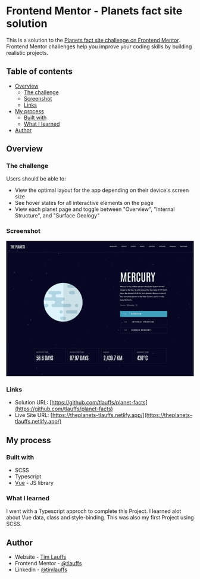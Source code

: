 # Frontend Mentor - Planets fact site solution

This is a solution to the [Planets fact site challenge on Frontend Mentor](https://www.frontendmentor.io/challenges/planets-fact-site-gazqN8w_f). Frontend Mentor challenges help you improve your coding skills by building realistic projects. 

## Table of contents

- [Overview](#overview)
  - [The challenge](#the-challenge)
  - [Screenshot](#screenshot)
  - [Links](#links)
- [My process](#my-process)
  - [Built with](#built-with)
  - [What I learned](#what-i-learned)
- [Author](#author)

## Overview

### The challenge

Users should be able to:

- View the optimal layout for the app depending on their device's screen size
- See hover states for all interactive elements on the page
- View each planet page and toggle between "Overview", "Internal Structure", and "Surface Geology"

### Screenshot

![](./the-panets-screenshot.png)

### Links

- Solution URL: [https://github.com/tlauffs/planet-facts](https://github.com/tlauffs/planet-facts)
- Live Site URL: [https://theplanets-tlauffs.netlify.app/](https://theplanets-tlauffs.netlify.app/)

## My process

### Built with

- SCSS
- Typescript
- [Vue](https://vuejs.org/) - JS library


### What I learned

I went with a Typescript approch to complete this Project. I learned alot about Vue data, class and style-binding. This was also my first Project using SCSS.

## Author

- Website - [Tim Lauffs](https://timlauffs.com/)
- Frontend Mentor - [@tlauffs](https://www.frontendmentor.io/profile/tlauffs)
- Linkedin - [@timlauffs](https://www.linkedin.com/in/tim-lauffs-a8782421b/)

